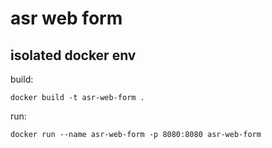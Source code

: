 # asr web form

## isolated docker env

build:
```
docker build -t asr-web-form .
```

run:
```
docker run --name asr-web-form -p 8080:8080 asr-web-form
```




